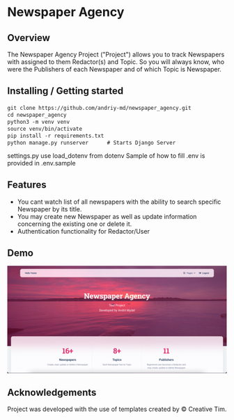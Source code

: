 # Newspaper Agency

## Overview
The Newspaper Agency Project ("Project") allows you to track Newspapers with assigned to them Redactor(s) and Topic. 
So you will always know, who were the Publishers of each Newspaper and of which Topic is Newspaper.

## Installing / Getting started
```shell
git clone https://github.com/andriy-md/newspaper_agency.git
cd newspaper_agency
python3 -m venv venv
source venv/bin/activate
pip install -r requirements.txt
python manage.py runserver      # Starts Django Server
```
settings.py use load_dotenv from dotenv
Sample of how to fill .env is provided in .env.sample

## Features
* You cant watch list of all newspapers with the ability to search specific Newspaper by its title.
* You may create new Newspaper as well as update information concerning the existing one or delete it.
* Authentication functionality for Redactor/User


## Demo

![Website Interface](demo.png)

##  Acknowledgements
Project was developed with the use of templates created by © Creative Tim.
